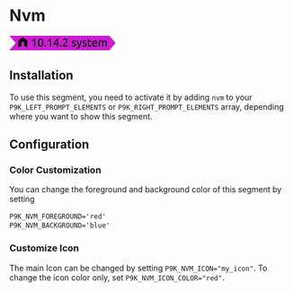 # Nvm

![](segment.png)

## Installation

To use this segment, you need to activate it by adding `nvm` to your
`P9K_LEFT_PROMPT_ELEMENTS` or `P9K_RIGHT_PROMPT_ELEMENTS` array, depending
where you want to show this segment.

## Configuration

### Color Customization

You can change the foreground and background color of this segment by setting
```
P9K_NVM_FOREGROUND='red'
P9K_NVM_BACKGROUND='blue'
```

### Customize Icon

The main Icon can be changed by setting `P9K_NVM_ICON="my_icon"`. To change the
icon color only, set `P9K_NVM_ICON_COLOR="red"`.